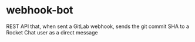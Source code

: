 # webhook-bot
REST API that, when sent a GitLab webhook, sends the git commit SHA to a Rocket Chat user as a direct message
